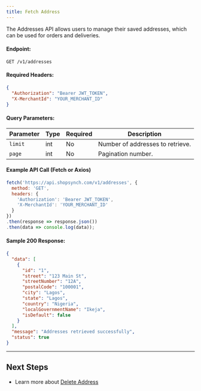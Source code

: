 ```yaml
---
title: Fetch Address
---
```


The Addresses API allows users to manage their saved addresses, which can be used for orders and deliveries.

#### **Endpoint:**
`GET /v1/addresses`

#### **Required Headers:**
```json
{
  "Authorization": "Bearer JWT_TOKEN",
  "X-MerchantId": "YOUR_MERCHANT_ID"
}
```

#### **Query Parameters:**
| Parameter | Type | Required | Description |
|-----------|------|----------|-------------|
| `limit`   | int  | No       | Number of addresses to retrieve. |
| `page`    | int  | No       | Pagination number. |

#### **Example API Call (Fetch or Axios)**
```javascript
fetch('https://api.shopsynch.com/v1/addresses', {
  method: 'GET',
  headers: {
    'Authorization': 'Bearer JWT_TOKEN',
    'X-MerchantId': 'YOUR_MERCHANT_ID'
  }
})
.then(response => response.json())
.then(data => console.log(data));
```

#### **Sample 200 Response:**
```json
{
  "data": [
    {
      "id": "1",
      "street": "123 Main St",
      "streetNumber": "12A",
      "postalCode": "100001",
      "city": "Lagos",
      "state": "Lagos",
      "country": "Nigeria",
      "localGovernmentName": "Ikeja",
      "isDefault": false
    }
  ],
  "message": "Addresses retrieved successfully",
  "status": true
}
```

---

##  Next Steps
- Learn more about [Delete Address](delete-address.md)
<!-- - Explore additional [API Endpoints](../../api-endpoints/README.md) -->

